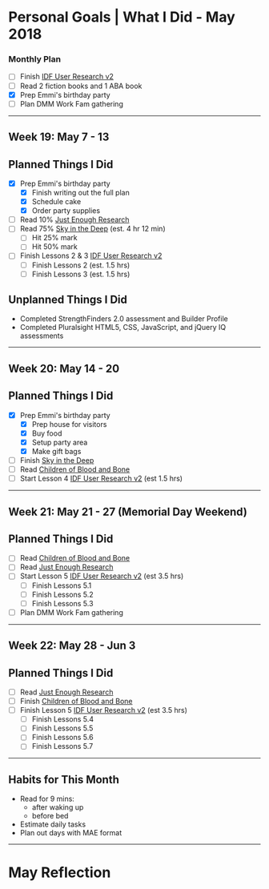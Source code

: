 Personal Goals | What I Did - May 2018
==============

### Monthly Plan
- [ ] Finish [IDF User Research v2](https://github.com/candicodeit/personal-goals/projects/3) 
- [ ] Read 2 fiction books and 1 ABA book
- [x] Prep Emmi's birthday party
- [ ] Plan DMM Work Fam gathering

---

## Week 19: May 7 - 13

## Planned Things I Did
- [x] Prep Emmi's birthday party
  - [x] Finish writing out the full plan
  - [x] Schedule cake
  - [x] Order party supplies
- [ ] Read 10% [Just Enough Research](https://www.goodreads.com/book/show/17236175-just-enough-research) 
- [ ] Read 75% [Sky in the Deep](https://www.goodreads.com/book/show/34726469-sky-in-the-deep1) (est. 4 hr 12 min)
  - [ ] Hit 25% mark
  - [ ] Hit 50% mark  
- [ ] Finish Lessons 2 & 3 [IDF User Research v2](https://github.com/candicodeit/personal-goals/projects/3)
  - [ ] Finish Lessons 2 (est. 1.5 hrs)
  - [ ] Finish Lessons 3 (est. 1.5 hrs)
  
## Unplanned Things I Did  
- Completed StrengthFinders 2.0 assessment and Builder Profile
- Completed Pluralsight HTML5, CSS, JavaScript, and jQuery IQ assessments
---

## Week 20: May 14 - 20

## Planned Things I Did
- [x] Prep Emmi's birthday party
  - [x] Prep house for visitors
  - [x] Buy food 
  - [x] Setup party area
  - [x] Make gift bags
- [ ] Finish [Sky in the Deep](https://www.goodreads.com/book/show/34726469-sky-in-the-deep1)
- [ ] Read [Children of Blood and Bone](https://www.goodreads.com/book/show/34728667-children-of-blood-and-bone)
- [ ] Start Lesson 4 [IDF User Research v2](https://github.com/candicodeit/personal-goals/projects/3) (est 1.5 hrs)

---

## Week 21: May 21 - 27 (Memorial Day Weekend)

## Planned Things I Did
- [ ] Read [Children of Blood and Bone](https://www.goodreads.com/book/show/34728667-children-of-blood-and-bone)
- [ ] Read [Just Enough Research](https://www.goodreads.com/book/show/17236175-just-enough-research)
- [ ] Start Lesson 5 [IDF User Research v2](https://github.com/candicodeit/personal-goals/projects/3) (est 3.5 hrs)
  - [ ] Finish Lessons 5.1 
  - [ ] Finish Lessons 5.2
  - [ ] Finish Lessons 5.3
- [ ] Plan DMM Work Fam gathering

---

## Week 22: May 28 - Jun 3

## Planned Things I Did
- [ ] Read [Just Enough Research](https://www.goodreads.com/book/show/17236175-just-enough-research)
- [ ] Finish [Children of Blood and Bone](https://www.goodreads.com/book/show/34728667-children-of-blood-and-bone)
- [ ] Finish Lesson 5 [IDF User Research v2](https://github.com/candicodeit/personal-goals/projects/3) (est 3.5 hrs)
  - [ ] Finish Lessons 5.4 
  - [ ] Finish Lessons 5.5 
  - [ ] Finish Lessons 5.6
  - [ ] Finish Lessons 5.7

---

## Habits for This Month
- Read for 9 mins: 
  - after waking up
  - before bed
- Estimate daily tasks
- Plan out days with MAE format

---


# May Reflection

